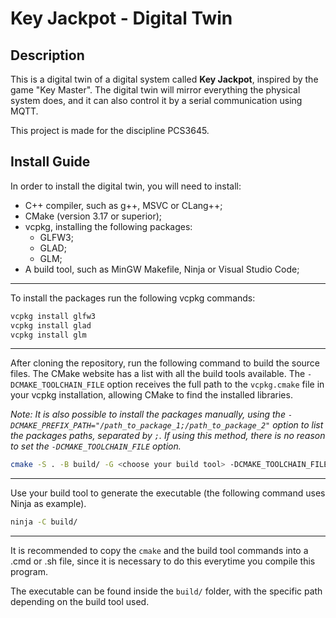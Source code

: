 # Key Jackpot - Digital Twin

## Description

This is a digital twin of a digital system called **Key Jackpot**, inspired by the game "Key Master".
The digital twin will mirror everything the physical system does, and it can also control it by a serial communication using MQTT.

This project is made for the discipline PCS3645.

## Install Guide

In order to install the digital twin, you will need to install:

- C++ compiler, such as g++, MSVC or CLang++;
- CMake (version 3.17 or superior);
- vcpkg, installing the following packages:
  - GLFW3;
  - GLAD;
  - GLM;
- A build tool, such as MinGW Makefile, Ninja or Visual Studio Code;

---

To install the packages run the following vcpkg commands:

```bash
vcpkg install glfw3
vcpkg install glad
vcpkg install glm
```

---

After cloning the repository, run the following command to build the source files.
The CMake website has a list with all the build tools available.
The `-DCMAKE_TOOLCHAIN_FILE` option receives the full path to the `vcpkg.cmake` file in your vcpkg installation, allowing CMake to find the installed libraries.

*Note: It is also possible to install the packages manually, using the `-DCMAKE_PREFIX_PATH="/path_to_package_1;/path_to_package_2"` option to list the packages paths, separated by `;`. If using this method, there is no reason to set the `-DCMAKE_TOOLCHAIN_FILE` option.*

```bash
cmake -S . -B build/ -G <choose your build tool> -DCMAKE_TOOLCHAIN_FILE="/your_path_to_vcpkg_installation_folder/scripts/buildsystems/vcpkg.cmake"
```

---

Use your build tool to generate the executable (the following command uses Ninja as example).

```bash
ninja -C build/
```

---

It is recommended to copy the `cmake` and the build tool commands into a .cmd or .sh file, since it is necessary to do this everytime you compile this program.

The executable can be found inside the `build/` folder, with the specific path depending on the build tool used.
